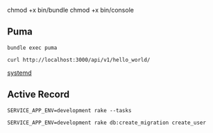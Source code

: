 

chmod +x bin/bundle
chmod +x bin/console


## Puma

```
bundle exec puma
```

```
curl http://localhost:3000/api/v1/hello_world/
```

[systemd](https://github.com/puma/puma/blob/master/docs/systemd.md)


## Active Record

```shell
SERVICE_APP_ENV=development rake --tasks
```

```shell
SERVICE_APP_ENV=development rake db:create_migration create_user
```
